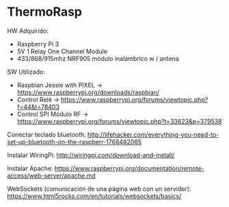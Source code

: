 # ThermoRasp
HW Adquirido:
- Raspberry Pi 3
- 5V 1 Relay One Channel Module
- 433/868/915mhz NRF905 módulo inalámbrico w / antena

SW Utilizado:
- Raspbian Jessie with PIXEL -> https://www.raspberrypi.org/downloads/raspbian/
- Control Relé -> https://www.raspberrypi.org/forums/viewtopic.php?f=44&t=78403
- Control SPI Módulo RF -> https://www.raspberrypi.org/forums/viewtopic.php?t=33623&p=379538

Conectar teclado bluetooth: http://lifehacker.com/everything-you-need-to-set-up-bluetooth-on-the-raspberr-1768482065

Instalar WiringPi: http://wiringpi.com/download-and-install/

Instalar Apache: https://www.raspberrypi.org/documentation/remote-access/web-server/apache.md

WebSockets (comunicación de una página web con un servidor): https://www.html5rocks.com/en/tutorials/websockets/basics/
